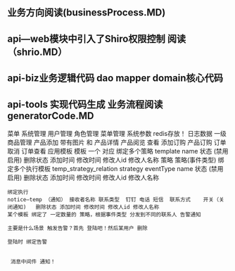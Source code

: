 业务方向阅读(businessProcess.MD)
--
api—web模块中引入了Shiro权限控制 阅读（shrio.MD）
-- 
api-biz业务逻辑代码   dao  mapper domain核心代码
-- 
api-tools 实现代码生成 业务流程阅读 generatorCode.MD 
-- 
 
菜单
系统管理
    用户管理
    角色管理
    菜单管理
    系统参数  redis存放！
日志数据 一级
商品管理
    产品添加 带有图片 和 产品详情
    产品阅览 查看 添加订购
    产品订购 订单取消 订单查看
应用模板
    模板  一个 对应 绑定多个策略 
    template name 状态 (禁用启用) 删除状态 添加时间 修改时间 修改人id 修改人名称
    策略  策略(事件类型)   绑定多个执行模板
    temp_strategy_relation
     strategy  eventType  name 状态 (禁用启用) 删除状态 添加时间 修改时间 修改人id 修改人名称
     
    绑定执行
    notice—temp （通知） 接收者名称 联系类型  钉钉 电话 短信  联系方式    开关（关闭通知)   删除状态 添加时间 修改时间 修改人id 修改人名称
    某个模板 绑定了 一定数量的 策略，根据事件类型 分发到不同的联系人 告警通知
    
    主要是什么场景 触发告警？首先 登陆吧！然后某用户 删除
    
    登陆时 绑定告警
     
     
     消息中间件 通知！ 

    
    
    
    

